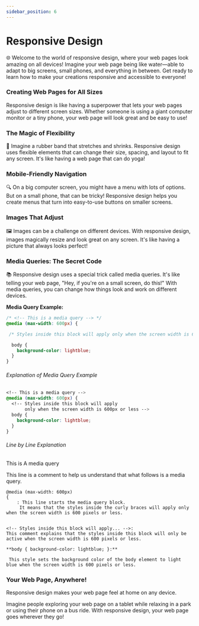 ```yaml
---
sidebar_position: 6
---
```


# Responsive Design

🌐 Welcome to the world of responsive design, where your web pages look amazing on all devices! Imagine your web page being like water—able to adapt to big screens, small phones, and everything in between. Get ready to learn how to make your creations responsive and accessible to everyone!

### Creating Web Pages for All Sizes

Responsive design is like having a superpower that lets your web pages adjust to different screen sizes. Whether someone is using a giant computer monitor or a tiny phone, your web page will look great and be easy to use!

### The Magic of Flexibility

📱 Imagine a rubber band that stretches and shrinks. Responsive design uses flexible elements that can change their size, spacing, and layout to fit any screen. It's like having a web page that can do yoga!

### Mobile-Friendly Navigation

🔍 On a big computer screen, you might have a menu with lots of options. But on a small phone, that can be tricky! Responsive design helps you create menus that turn into easy-to-use buttons on smaller screens.

### Images That Adjust

🖼️ Images can be a challenge on different devices. With responsive design, images magically resize and look great on any screen. It's like having a picture that always looks perfect!

### Media Queries: The Secret Code

📚 Responsive design uses a special trick called media queries. It's like telling your web page, "Hey, if you're on a small screen, do this!" With media queries, you can change how things look and work on different devices.


**Media Query Example:**

```css
/* <!-- This is a media query --> */
@media (max-width: 600px) {

 /* Styles inside this block will apply only when the screen width is 600px or less */

  body {
    background-color: lightblue;
  }
}
```

###### Explanation of Media Query Example

```css
<!-- This is a media query -->
@media (max-width: 600px) {
  <!-- Styles inside this block will apply
       only when the screen width is 600px or less -->
  body {
    background-color: lightblue;
  }
}
```

###### Line by Line Explanation 

This is A media query 

This line is a comment to help us understand that what follows is a media query.
```
@media (max-width: 600px) 
{
    : This line starts the media query block.
     It means that the styles inside the curly braces will apply only when the screen width is 600 pixels or less.


<!-- Styles inside this block will apply... -->: 
This comment explains that the styles inside this block will only be active when the screen width is 600 pixels or less.

**body { background-color: lightblue; }:**
 
 This style sets the background color of the body element to light blue when the screen width is 600 pixels or less.
```

### Your Web Page, Anywhere!

Responsive design makes your web page feel at home on any device. 

Imagine people exploring your web page on a tablet while relaxing in a park or using their phone on a bus ride. With responsive design, your web page goes wherever they go!

